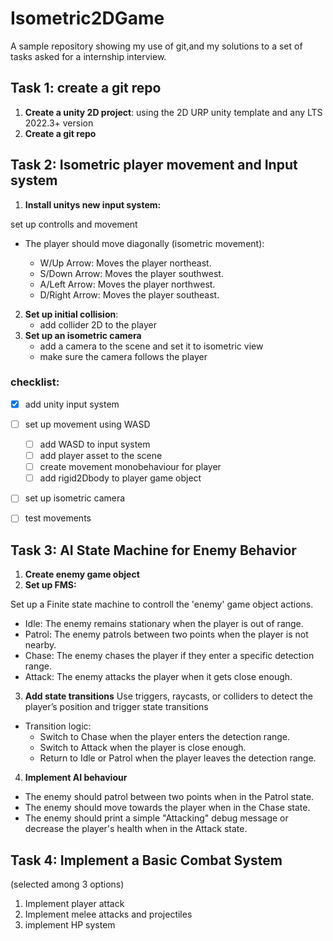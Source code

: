 # Isometric2DGame
 
 A sample repository showing my use of git,and my solutions to a set of tasks asked for a internship interview.

 ## Task 1: create a git repo

1.  <b>Create a unity 2D project</b>:
    using the 2D URP unity template and any LTS 2022.3+ version
2. <b>Create a git repo</b>

## Task 2: Isometric player movement and Input system

1. <b>Install unitys new input system:</b>

 set up controlls and movement
- The player should move diagonally (isometric movement):

    - W/Up Arrow: Moves the player northeast.
    - S/Down Arrow: Moves the player southwest.
    - A/Left Arrow: Moves the player northwest.
    - D/Right Arrow: Moves the player southeast.  

2. <b>Set up initial collision</b>: 
    - add collider 2D to the player
3. <b>Set up an isometric camera</b>
    - add a camera to the scene and set it to isometric view
    - make sure the camera follows the player

### checklist:
- [x] add unity input system
- [ ] set up movement using WASD
    - [ ] add WASD to input system
    - [ ] add player asset to the scene
    - [ ] create movement monobehaviour for player
    - [ ] add rigid2Dbody to player game object
- [ ] set up isometric camera
- [ ] test movements


## Task 3: AI State Machine for Enemy Behavior

1. <b>Create enemy game object</b>
2. <b>Set up FMS:</b>

Set up a Finite state machine to controll the 'enemy' game object actions.
- Idle: The enemy remains stationary when the player is out of range.
- Patrol: The enemy patrols between two points when the player is not
nearby.
- Chase: The enemy chases the player if they enter a specific detection
range.
- Attack: The enemy attacks the player when it gets close enough.

3. <b>Add state transitions</b>
    Use triggers, raycasts, or colliders to detect the player’s position and trigger state transitions
- Transition logic:
    - Switch to Chase when the player enters the detection range.
    - Switch to Attack when the player is close enough.
    - Return to Idle or Patrol when the player leaves the detection range.
4. <b>Implement AI behaviour</b>
- The enemy should patrol between two points when in the Patrol state.
- The enemy should move towards the player when in the Chase state.
- The enemy should print a simple "Attacking" debug message or decrease the
player's health when in the Attack state.

## Task 4: Implement a Basic Combat System
(selected among 3 options)
1. Implement player attack
2. Implement melee attacks and projectiles
3. implement HP system

    